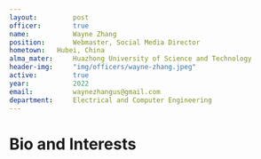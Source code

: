 ```yaml
---
layout:     	post
officer: 		true
name:      		Wayne Zhang
position: 		Webmaster, Social Media Director
hometown:	Hubei, China
alma_mater: 	Huazhong University of Science and Technology
header-img: 	"img/officers/wayne-zhang.jpeg"
active: 		true
year:  			2022
email: 			waynezhangus@gmail.com
department: 	Electrical and Computer Engineering
---
```


# Bio and Interests
